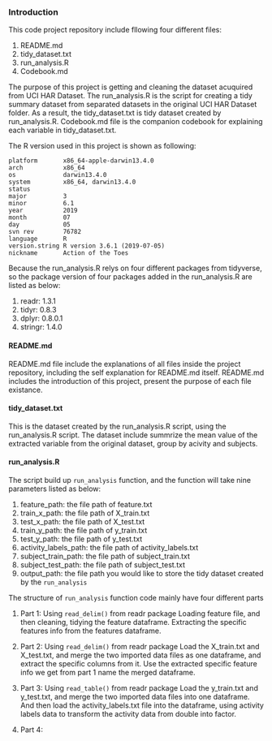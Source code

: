 ### Introduction

This code project repository include fllowing four different files:

1. README.md
2. tidy_dataset.txt
3. run_analysis.R
4. Codebook.md

The purpose of this project is getting and cleaning the dataset acuquired from UCI HAR Dataset. The run_analysis.R is the script for creating a tidy summary dataset from separated datasets in the original UCI HAR Dataset folder. As a result, the tidy_dataset.txt is tidy dataset created by run_analysis.R. Codebook.md file is the companion codebook for explaining each variable in tidy_dataset.txt.

The R version used in this project is shown as following:

<!-- -->
    platform       x86_64-apple-darwin13.4.0   
    arch           x86_64                      
    os             darwin13.4.0                
    system         x86_64, darwin13.4.0        
    status                                     
    major          3                           
    minor          6.1                         
    year           2019                        
    month          07                          
    day            05                          
    svn rev        76782                       
    language       R                           
    version.string R version 3.6.1 (2019-07-05)
    nickname       Action of the Toes  

Because the run_analysis.R relys on four different packages from tidyverse, so the package version of four packages added in the run_analysis.R are listed as below:
1. readr: 1.3.1
2. tidyr: 0.8.3
3. dplyr: 0.8.0.1
4. stringr: 1.4.0

#### README.md

README.md file include the explanations of all files inside the project repository, including the self explanation for README.md itself. README.md includes the introduction of this project, present the purpose of each file existance.

#### tidy_dataset.txt

This is the dataset created by the run_analysis.R script, using the run_analysis.R script. The dataset include summrize the mean value of the extracted variable from the original dataset, group by acivity and subjects.

#### run_analysis.R

The script build up `run_analysis` function, and the function will take nine parameters listed as below:
1. feature_path: the file path of feature.txt
2. train_x_path: the file path of X_train.txt
3. test_x_path: the file path of X_test.txt
4. train_y_path: the file path of y_train.txt
5. test_y_path: the file path of y_test.txt
6. activity_labels_path: the file path of activity_labels.txt
7. subject_train_path: the file path of subject_train.txt
8. subject_test_path: the file path of subject_test.txt
9. output_path: the file path you would like to store the tidy dataset created by the `run_analysis`

The structure of `run_analysis` function code mainly have four different parts

1. Part 1: Using `read_delim()` from readr package
    Loading feature file, and then cleaning, tidying the feature dataframe. Extracting the specific features info from the features dataframe.

2. Part 2: Using `read_delim()` from readr package
    Load the X_train.txt and X_test.txt, and merge the two imported data files as one dataframe, and extract the specific columns from it. Use the extracted specific feature info we get from part 1 name the merged dataframe. 

3. Part 3: Using `read_table()` from readr package
    Load the y_train.txt and y_test.txt, and merge the two imported data files into one dataframe. And then load the activity_labels.txt file into the dataframe, using activity labels data to transform the activity data from double into factor.

4. Part 4:
    